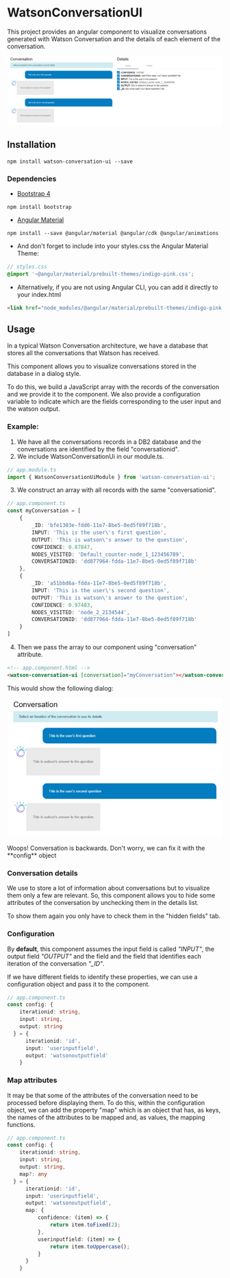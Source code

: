 # WatsonConversationUI

This project provides an angular component to visualize conversations generated with Watson Conversation and the details of each element of the conversation.

![Component preview](./readme-assets/component-preview.png "Component preview")

## Installation

```
npm install watson-conversation-ui --save
```

### Dependencies

- [Bootstrap 4](https://getbootstrap.com/docs/4.0/getting-started/download/)
```
npm install bootstrap
```

- [Angular Material](https://material.angular.io/guide/getting-started)
```
npm install --save @angular/material @angular/cdk @angular/animations
```

- And don't forget to include into your styles.css the Angular Material Theme:
```scss
// styles.css
@import '~@angular/material/prebuilt-themes/indigo-pink.css';
```

- Alternatively, if you are not using Angular CLI, you can add it directly to your index.html
```html
<link href="node_modules/@angular/material/prebuilt-themes/indigo-pink.css" rel="stylesheet">
```

## Usage

In a typical Watson Conversation architecture, we have a database that stores all the conversations that Watson has received.

This component allows you to visualize conversations stored in the database in a dialog style.

To do this, we build a JavaScript array with the records of the conversation and we provide it to the component. We also provide a configuration variable to indicate which are the fields corresponding to the user input and the watson output.

### Example: 

1. We have all the conversations records in a DB2 database and the conversations are identified by the field "conversationid".
2. We include WatsonConversationUi in our module.ts.
```typescript
// app.module.ts
import { WatsonConversationUiModule } from 'watson-conversation-ui';
```
3. We construct an array with all records with the same "conversationid".

```typescript
// app.component.ts
const myConversation = [
    {
        _ID: 'bfe1303e-fdd6-11e7-8be5-0ed5f89f718b',
        INPUT: 'This is the user\'s first question',
        OUTPUT: 'This is watson\'s answer to the question',
        CONFIDENCE: 0.87847,
        NODES_VISITED: 'Default_counter-node_1_123456789',
        CONVERSATIONID: 'dd877964-fdda-11e7-8be5-0ed5f89f718b'
    },
    {
        _ID: 'a51bbd6a-fdda-11e7-8be5-0ed5f89f718b',
        INPUT: 'This is the user\'s second question',
        OUTPUT: 'This is watson\'s answer to the question',
        CONFIDENCE: 0.97483,
        NODES_VISITED: 'node_2_2134544',
        CONVERSATIONID: 'dd877964-fdda-11e7-8be5-0ed5f89f718b'
    }
]
```

4. Then we pass the array to our component using "conversation" attribute.

```html
<!-- app.component.html -->
<watson-conversation-ui [conversation]="myConversation"></watson-conversation-ui>
```

This would show the following dialog:

![Dialog example](./readme-assets/conversation-example.png "Dialog example")

<div class="alert alert-success">
Woops! Conversation is backwards. Don't worry, we can fix it with the **config** object
</div>


### Conversation details

We use to store a lot of information about conversations but to visualize them only a few are relevant. So, this component allows you to hide some attributes of the conversation by unchecking them in the details list.

To show them again you only have to check them in the "hidden fields" tab.

### Configuration

By **default**, this component assumes the input field is called *"INPUT"*, the output field *"OUTPUT"* and the field and the field that identifies each iteration of the conversation *"_ID"*.

If we have different fields to identify these properties, we can use a configuration object and pass it to the component.

```typescript
// app.component.ts
const config: {
    iterationid: string,
    input: string,
    output: string
  } = {
      iterationid: 'id',
      input: 'userinputfield',
      output: 'watsonoutputfield'
    }
```

### Map attributes

It may be that some of the attributes of the conversation need to be processed before displaying them. To do this, within the configuration object, we can add the property "map" which is an object that has, as keys, the names of the attributes to be mapped and, as values, the mapping functions.

```typescript
// app.component.ts
const config: {
    iterationid: string,
    input: string,
    output: string,
    map?: any
  } = {
      iterationid: 'id',
      input: 'userinputfield',
      output: 'watsonoutputfield',
      map: {
          confidence: (item) => {
              return item.toFixed(2);
          },
          userinputfield: (item) => {
              return item.toUppercase();
          }
      }
    }
```
